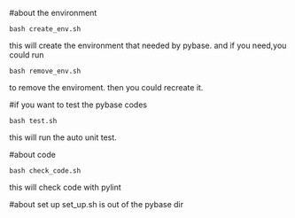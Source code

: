 #about the environment

```shell
bash create_env.sh
```
this will create the environment that needed by pybase.
and if you need,you could run
```shell
bash remove_env.sh
```
to remove the enviroment.
then you could recreate it.


#if you want to test the pybase codes
```shell
bash test.sh
```
this will run the auto unit test.

#about code
```shell
bash check_code.sh
```
this will check code with pylint

#about set up
set_up.sh is out of the pybase dir
